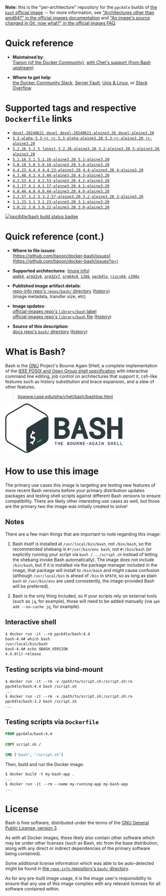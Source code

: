 <!--

********************************************************************************

WARNING:

    DO NOT EDIT "bash/README.md"

    IT IS AUTO-GENERATED

    (from the other files in "bash/" combined with a set of templates)

********************************************************************************

-->

**Note:** this is the "per-architecture" repository for the `ppc64le` builds of [the `bash` official image](https://hub.docker.com/_/bash) -- for more information, see ["Architectures other than amd64?" in the official images documentation](https://github.com/docker-library/official-images#architectures-other-than-amd64) and ["An image's source changed in Git, now what?" in the official images FAQ](https://github.com/docker-library/faq#an-images-source-changed-in-git-now-what).

# Quick reference

-	**Maintained by**:  
	[Tianon (of the Docker Community)](https://github.com/tianon/docker-bash), [with Chet's support (from Bash upstream)](https://github.com/docker-library/official-images/pull/2217#issue-181031192)

-	**Where to get help**:  
	[the Docker Community Slack](https://dockr.ly/comm-slack), [Server Fault](https://serverfault.com/help/on-topic), [Unix & Linux](https://unix.stackexchange.com/help/on-topic), or [Stack Overflow](https://stackoverflow.com/help/on-topic)

# Supported tags and respective `Dockerfile` links

-	[`devel-20240621`, `devel`, `devel-20240621-alpine3.20`, `devel-alpine3.20`](https://github.com/tianon/docker-bash/blob/0684c245b36df3eabfd45195aed2acb0616567c6/devel/Dockerfile)
-	[`5.3-alpha`, `5.3-rc`, `rc`, `5.3-alpha-alpine3.20`, `5.3-rc-alpine3.20`, `rc-alpine3.20`](https://github.com/tianon/docker-bash/blob/f487bffdced60fba425283c84317e6492488a252/5.3-rc/Dockerfile)
-	[`5.2.26`, `5.2`, `5`, `latest`, `5.2.26-alpine3.20`, `5.2-alpine3.20`, `5-alpine3.20`, `alpine3.20`](https://github.com/tianon/docker-bash/blob/967275700d273c985448c889a4e825008cd1fb97/5.2/Dockerfile)
-	[`5.1.16`, `5.1`, `5.1.16-alpine3.20`, `5.1-alpine3.20`](https://github.com/tianon/docker-bash/blob/afbd6361eb8ec05bb0ea5fcfb118a69eb59b539d/5.1/Dockerfile)
-	[`5.0.18`, `5.0`, `5.0.18-alpine3.20`, `5.0-alpine3.20`](https://github.com/tianon/docker-bash/blob/699819eee5befbf7ac7f906e7a30171287de720b/5.0/Dockerfile)
-	[`4.4.23`, `4.4`, `4`, `4.4.23-alpine3.20`, `4.4-alpine3.20`, `4-alpine3.20`](https://github.com/tianon/docker-bash/blob/f7d533503f4423a7542fd5479b053a35027025a1/4.4/Dockerfile)
-	[`4.3.48`, `4.3`, `4.3.48-alpine3.20`, `4.3-alpine3.20`](https://github.com/tianon/docker-bash/blob/0f38d86a4e6b5431d22f2afb2bd7c181221ad7d7/4.3/Dockerfile)
-	[`4.2.53`, `4.2`, `4.2.53-alpine3.20`, `4.2-alpine3.20`](https://github.com/tianon/docker-bash/blob/05f9e93fbf2b995ee28a757b3cbcd0ae8d90445c/4.2/Dockerfile)
-	[`4.1.17`, `4.1`, `4.1.17-alpine3.20`, `4.1-alpine3.20`](https://github.com/tianon/docker-bash/blob/9e8e378aa52eebb91a1c74b9b4b8db724d4cef95/4.1/Dockerfile)
-	[`4.0.44`, `4.0`, `4.0.44-alpine3.20`, `4.0-alpine3.20`](https://github.com/tianon/docker-bash/blob/94dfac8edcd2f9cab9ad6277d5b621d3b68ed865/4.0/Dockerfile)
-	[`3.2.57`, `3.2`, `3`, `3.2.57-alpine3.20`, `3.2-alpine3.20`, `3-alpine3.20`](https://github.com/tianon/docker-bash/blob/bd69755669b80037ca0d1e2181a823860af9737d/3.2/Dockerfile)
-	[`3.1.23`, `3.1`, `3.1.23-alpine3.20`, `3.1-alpine3.20`](https://github.com/tianon/docker-bash/blob/a83617b0ccad194449d1b3302900d0e3da9208b0/3.1/Dockerfile)
-	[`3.0.22`, `3.0`, `3.0.22-alpine3.20`, `3.0-alpine3.20`](https://github.com/tianon/docker-bash/blob/70ab2885f72c548029c8121364a553c35e7a68bb/3.0/Dockerfile)

[![ppc64le/bash build status badge](https://img.shields.io/jenkins/s/https/doi-janky.infosiftr.net/job/multiarch/job/ppc64le/job/bash.svg?label=ppc64le/bash%20%20build%20job)](https://doi-janky.infosiftr.net/job/multiarch/job/ppc64le/job/bash/)

# Quick reference (cont.)

-	**Where to file issues**:  
	[https://github.com/tianon/docker-bash/issues](https://github.com/tianon/docker-bash/issues?q=)

-	**Supported architectures**: ([more info](https://github.com/docker-library/official-images#architectures-other-than-amd64))  
	[`amd64`](https://hub.docker.com/r/amd64/bash/), [`arm32v6`](https://hub.docker.com/r/arm32v6/bash/), [`arm32v7`](https://hub.docker.com/r/arm32v7/bash/), [`arm64v8`](https://hub.docker.com/r/arm64v8/bash/), [`i386`](https://hub.docker.com/r/i386/bash/), [`ppc64le`](https://hub.docker.com/r/ppc64le/bash/), [`riscv64`](https://hub.docker.com/r/riscv64/bash/), [`s390x`](https://hub.docker.com/r/s390x/bash/)

-	**Published image artifact details**:  
	[repo-info repo's `repos/bash/` directory](https://github.com/docker-library/repo-info/blob/master/repos/bash) ([history](https://github.com/docker-library/repo-info/commits/master/repos/bash))  
	(image metadata, transfer size, etc)

-	**Image updates**:  
	[official-images repo's `library/bash` label](https://github.com/docker-library/official-images/issues?q=label%3Alibrary%2Fbash)  
	[official-images repo's `library/bash` file](https://github.com/docker-library/official-images/blob/master/library/bash) ([history](https://github.com/docker-library/official-images/commits/master/library/bash))

-	**Source of this description**:  
	[docs repo's `bash/` directory](https://github.com/docker-library/docs/tree/master/bash) ([history](https://github.com/docker-library/docs/commits/master/bash))

# What is Bash?

Bash is the [GNU](http://www.gnu.org/) Project's Bourne Again SHell, a complete implementation of the [IEEE POSIX and Open Group shell specification](http://www.opengroup.org/onlinepubs/9699919799/nfindex.html) with interactive command line editing, job control on architectures that support it, csh-like features such as history substitution and brace expansion, and a slew of other features.

> [tiswww.case.edu/php/chet/bash/bashtop.html](https://tiswww.case.edu/php/chet/bash/bashtop.html)

![logo](https://raw.githubusercontent.com/docker-library/docs/5cb6fef6ed317e5af7e1e14e64c18c2b81657e81/bash/logo.png)

# How to use this image

The primary use cases this image is targeting are testing new features of more recent Bash versions before your primary distribution updates packages and testing shell scripts against different Bash versions to ensure compatibility. There are likely other interesting use cases as well, but those are the primary two the image was initially created to solve!

## Notes

There are a few main things that are important to note regarding this image:

1.	Bash itself is installed at `/usr/local/bin/bash`, not `/bin/bash`, so the recommended shebang is `#!/usr/bin/env bash`, not `#!/bin/bash` (or explicitly running your script via `bash /.../script.sh` instead of letting the shebang invoke Bash automatically). The image does not include `/bin/bash`, but if it is installed via the package manager included in the image, that package will install to `/bin/bash` and might cause confusion (although `/usr/local/bin` is ahead of `/bin` in `$PATH`, so as long as plain `bash` or `/usr/bin/env` are used consistently, the image-provided Bash will be preferred).

2.	Bash is the only thing included, so if your scripts rely on external tools (such as `jq`, for example), those will need to be added manually (via `apk add --no-cache jq`, for example).

## Interactive shell

```console
$ docker run -it --rm ppc64le/bash:4.4
bash-4.4# which bash
/usr/local/bin/bash
bash-4.4# echo $BASH_VERSION
4.4.0(1)-release
```

## Testing scripts via bind-mount

```console
$ docker run -it --rm -v /path/to/script.sh:/script.sh:ro ppc64le/bash:4.4 bash /script.sh
...
$ docker run -it --rm -v /path/to/script.sh:/script.sh:ro ppc64le/bash:3.2 bash /script.sh
...
```

## Testing scripts via `Dockerfile`

```dockerfile
FROM ppc64le/bash:4.4

COPY script.sh /

CMD ["bash", "/script.sh"]
```

Then, build and run the Docker image:

```console
$ docker build -t my-bash-app .
...
$ docker run -it --rm --name my-running-app my-bash-app
...
```

# License

Bash is free software, distributed under the terms of the [GNU General Public License, version 3](http://www.gnu.org/licenses/gpl.html).

As with all Docker images, these likely also contain other software which may be under other licenses (such as Bash, etc from the base distribution, along with any direct or indirect dependencies of the primary software being contained).

Some additional license information which was able to be auto-detected might be found in [the `repo-info` repository's `bash/` directory](https://github.com/docker-library/repo-info/tree/master/repos/bash).

As for any pre-built image usage, it is the image user's responsibility to ensure that any use of this image complies with any relevant licenses for all software contained within.
